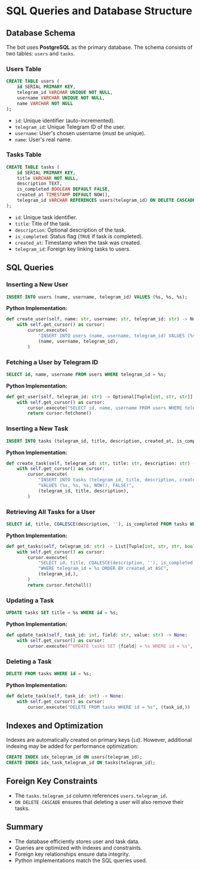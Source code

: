 # SQL Queries and Database Structure

## Database Schema
The bot uses **PostgreSQL** as the primary database. The schema consists of two tables: `users` and `tasks`.

### Users Table
```sql
CREATE TABLE users (
    id SERIAL PRIMARY KEY,
    telegram_id VARCHAR UNIQUE NOT NULL,
    username VARCHAR UNIQUE NOT NULL,
    name VARCHAR NOT NULL
);
```
- `id`: Unique identifier (auto-incremented).
- `telegram_id`: Unique Telegram ID of the user.
- `username`: User's chosen username (must be unique).
- `name`: User's real name.

### Tasks Table
```sql
CREATE TABLE tasks (
    id SERIAL PRIMARY KEY,
    title VARCHAR NOT NULL,
    description TEXT,
    is_completed BOOLEAN DEFAULT FALSE,
    created_at TIMESTAMP DEFAULT NOW(),
    telegram_id VARCHAR REFERENCES users(telegram_id) ON DELETE CASCADE
);
```
- `id`: Unique task identifier.
- `title`: Title of the task.
- `description`: Optional description of the task.
- `is_completed`: Status flag (`TRUE` if task is completed).
- `created_at`: Timestamp when the task was created.
- `telegram_id`: Foreign key linking tasks to users.

## SQL Queries

### Inserting a New User
```sql
INSERT INTO users (name, username, telegram_id) VALUES (%s, %s, %s);
```
**Python Implementation:**
```python
def create_user(self, name: str, username: str, telegram_id: str) -> None:
    with self.get_cursor() as cursor:
        cursor.execute(
            "INSERT INTO users (name, username, telegram_id) VALUES (%s, %s, %s)",
            (name, username, telegram_id),
        )
```

### Fetching a User by Telegram ID
```sql
SELECT id, name, username FROM users WHERE telegram_id = %s;
```
**Python Implementation:**
```python
def get_user(self, telegram_id: str) -> Optional[Tuple[int, str, str]]:
    with self.get_cursor() as cursor:
        cursor.execute("SELECT id, name, username FROM users WHERE telegram_id = %s", (telegram_id,))
        return cursor.fetchone()
```

### Inserting a New Task
```sql
INSERT INTO tasks (telegram_id, title, description, created_at, is_completed) VALUES (%s, %s, %s, NOW(), FALSE);
```
**Python Implementation:**
```python
def create_task(self, telegram_id: str, title: str, description: str) -> None:
    with self.get_cursor() as cursor:
        cursor.execute(
            "INSERT INTO tasks (telegram_id, title, description, created_at, is_completed) "
            "VALUES (%s, %s, %s, NOW(), FALSE)",
            (telegram_id, title, description),
        )
```

### Retrieving All Tasks for a User
```sql
SELECT id, title, COALESCE(description, ''), is_completed FROM tasks WHERE telegram_id = %s ORDER BY created_at ASC;
```
**Python Implementation:**
```python
def get_tasks(self, telegram_id: str) -> List[Tuple[int, str, str, bool]]:
    with self.get_cursor() as cursor:
        cursor.execute(
            "SELECT id, title, COALESCE(description, ''), is_completed FROM tasks "
            "WHERE telegram_id = %s ORDER BY created_at ASC",
            (telegram_id,),
        )
        return cursor.fetchall()
```

### Updating a Task
```sql
UPDATE tasks SET title = %s WHERE id = %s;
```
**Python Implementation:**
```python
def update_task(self, task_id: int, field: str, value: str) -> None:
    with self.get_cursor() as cursor:
        cursor.execute(f"UPDATE tasks SET {field} = %s WHERE id = %s", (value, task_id))
```

### Deleting a Task
```sql
DELETE FROM tasks WHERE id = %s;
```
**Python Implementation:**
```python
def delete_task(self, task_id: int) -> None:
    with self.get_cursor() as cursor:
        cursor.execute("DELETE FROM tasks WHERE id = %s", (task_id,))
```

## Indexes and Optimization
Indexes are automatically created on primary keys (`id`). However, additional indexing may be added for performance optimization:
```sql
CREATE INDEX idx_telegram_id ON users(telegram_id);
CREATE INDEX idx_task_telegram_id ON tasks(telegram_id);
```

## Foreign Key Constraints
- The `tasks.telegram_id` column references `users.telegram_id`.
- `ON DELETE CASCADE` ensures that deleting a user will also remove their tasks.

## Summary
- The database efficiently stores user and task data.
- Queries are optimized with indexes and constraints.
- Foreign key relationships ensure data integrity.
- Python implementations match the SQL queries used.

